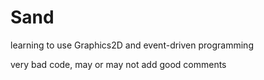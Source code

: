 # Sand
learning to use Graphics2D and event-driven programming

very bad code, may or may not add good comments
